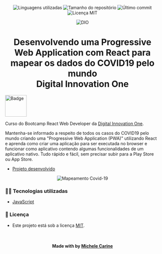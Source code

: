 <!-- Badges session -->
<p align="center">
  <!-- languages -->
  <img src="https://img.shields.io/github/languages/count/pleiterson/mapeamento-covid19-js?style=social" alt="Linguagens utilizadas">
  <!-- repo size -->
  <img src="https://img.shields.io/github/repo-size/Pleiterson/mapeamento-covid19-js?style=social" alt="Tamanho do repositório">
  <!-- last commit -->
  <img src="https://img.shields.io/github/last-commit/Pleiterson/mapeamento-covid19-js?style=social" alt="Último commit">
  <!-- licence MIT -->
  <img src="https://img.shields.io/github/license/Pleiterson/mapeamento-covid19-js?style=social" alt="Licença MIT">
</p>

<!--Banner session-->
<p align="center">
  <img src="./src/assets/readme/banner.png" alt="DIO" title="Digital Innovation One">
</p>

<!--About session-->
<h1 align="center">Desenvolvendo uma Progressive Web Application com React para mapear os dados do COVID19 pelo mundo<br>Digital Innovation One</h1>

<img src="./src/assets/readme/badge.png" title="Badge" width="70" height="70">

Curso do Bootcamp React Web Developer da [Digital Innovation One](https://digitalinnovation.one/).

Mantenha-se informado a respeito de todos os casos do COVID19 pelo mundo criando uma "Progressive Web Application (PWA)" utilizando React e aprenda como criar uma aplicação para ser executada no browser e funcionar como aplicativo contendo algumas funcionalidades de um aplicativo nativo. Tudo rápido e fácil, sem precisar subir para a Play Store ou App Store.

- [Projeto desenvolvido](https://game-resgate.vercel.app/)

<p align="center"><img src="./src/assets/readme/projeto.gif" title="Mapeamento Covid-19"></p>

<h3>👨‍💻 Tecnologias utilizadas</h3>

- [JavaScript](https://developer.mozilla.org/en-US/docs/Web/JavaScript)

<!--License session-->
<h3>📝 Licença</h3>

- Este projeto está sob a licença [MIT](./LICENSE).

<!--Bottom session-->
<br><h4 align=center>Made with by <a target="_blank" href="https://michelecarine.vercel.app" >Michele Carine</a></h4>
